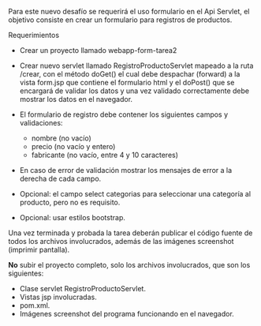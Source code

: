 Para este nuevo desafío se requerirá el uso formulario en el Api Servlet, el objetivo consiste en crear un formulario para registros de productos.

Requerimientos

- Crear un proyecto llamado webapp-form-tarea2

- Crear nuevo servlet llamado RegistroProductoServlet mapeado a la ruta /crear, con el método doGet() el cual debe despachar (forward) a la vista form.jsp que contiene el formulario html y el doPost() que se encargará de validar los datos y una vez validado correctamente debe mostrar los datos en el navegador.

- El formulario de registro debe contener los siguientes campos y validaciones:
  - nombre (no vacío)
  - precio (no vacío y entero)
  - fabricante (no vacío, entre 4 y 10 caracteres)
- En caso de error de validación mostrar los mensajes de error a la derecha de cada campo.
- Opcional: el campo select categorias para seleccionar una categoría al producto, pero no es requisito.
- Opcional: usar estilos bootstrap.

Una vez terminada y probada la tarea deberán publicar el código fuente de todos los archivos involucrados, además de las imágenes screenshot (imprimir pantalla).

**No** subir el proyecto completo, solo los archivos involucrados, que son los siguientes:

- Clase servlet RegistroProductoServlet.
- Vistas jsp involucradas.
- pom.xml.
- Imágenes screenshot del programa funcionando en el navegador.